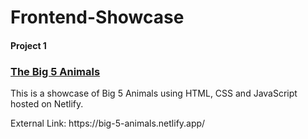 # Frontend-Showcase

#### Project 1 
### <a href='https://progress-steps-js.netlify.app/'>The Big 5 Animals</a>
<p>This is a showcase of Big 5 Animals using HTML, CSS and JavaScript hosted on Netlify. </p>
External Link: https://big-5-animals.netlify.app/
